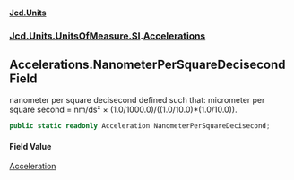 #### [Jcd.Units](index.md 'index')

### [Jcd.Units.UnitsOfMeasure.SI](Jcd.Units.UnitsOfMeasure.SI.md 'Jcd.Units.UnitsOfMeasure.SI').[Accelerations](Accelerations.md 'Jcd.Units.UnitsOfMeasure.SI.Accelerations')

## Accelerations.NanometerPerSquareDecisecond Field

nanometer per square decisecond defined such that: micrometer per square second = nm/ds² ×
(1.0/1000.0)/((1.0/10.0)*(1.0/10.0)).

```csharp
public static readonly Acceleration NanometerPerSquareDecisecond;
```

#### Field Value

[Acceleration](Acceleration.md 'Jcd.Units.UnitTypes.Acceleration')